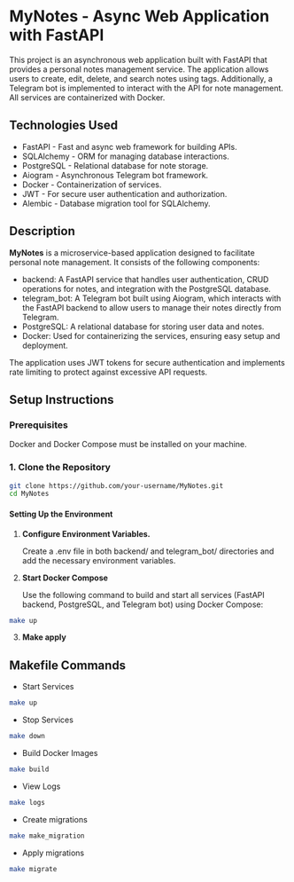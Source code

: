 # MyNotes - Async Web Application with FastAPI
This project is an asynchronous web application built with FastAPI that provides a personal notes management service. The application allows users to create, edit, delete, and search notes using tags. Additionally, a Telegram bot is implemented to interact with the API for note management. All services are containerized with Docker.
## Technologies Used
- FastAPI - Fast and async web framework for building APIs.
- SQLAlchemy - ORM for managing database interactions.
- PostgreSQL - Relational database for note storage.
- Aiogram - Asynchronous Telegram bot framework.
- Docker - Containerization of services.
- JWT - For secure user authentication and authorization.
- Alembic - Database migration tool for SQLAlchemy.

## Description

__MyNotes__ is a microservice-based application designed to facilitate personal note management. It consists of the following components:

- backend: A FastAPI service that handles user authentication, CRUD operations for notes, and integration with the PostgreSQL database.
- telegram_bot: A Telegram bot built using Aiogram, which interacts with the FastAPI backend to allow users to manage their notes directly from Telegram.
- PostgreSQL: A relational database for storing user data and notes.
- Docker: Used for containerizing the services, ensuring easy setup and deployment.

The application uses JWT tokens for secure authentication and implements rate limiting to protect against excessive API requests.

## Setup Instructions
### Prerequisites

Docker and Docker Compose must be installed on your machine.

### 1. Clone the Repository
```bash
git clone https://github.com/your-username/MyNotes.git
cd MyNotes
```
#### Setting Up the Environment
1. __Configure Environment Variables.__

    Create a .env file in both backend/ and telegram_bot/ directories and add the necessary environment variables. 
2. __Start Docker Compose__

    Use the following command to build and start all services (FastAPI backend, PostgreSQL, and Telegram bot) using Docker Compose:
```bash
make up
```
3. __Make apply__
    
## Makefile Commands
- Start Services
```bash
make up
```
- Stop Services
```bash
make down
```
- Build Docker Images
```bash
make build
```
- View Logs
```bash
make logs
```
- Create migrations
```bash
make make_migration
```
- Apply migrations
```bash
make migrate
```
